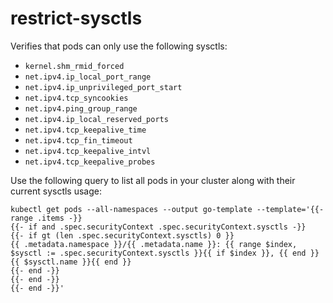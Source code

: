 # restrict-sysctls

Verifies that pods can only use the following sysctls:

- `kernel.shm_rmid_forced`
- `net.ipv4.ip_local_port_range`
- `net.ipv4.ip_unprivileged_port_start`
- `net.ipv4.tcp_syncookies`
- `net.ipv4.ping_group_range`
- `net.ipv4.ip_local_reserved_ports`
- `net.ipv4.tcp_keepalive_time`
- `net.ipv4.tcp_fin_timeout`
- `net.ipv4.tcp_keepalive_intvl`
- `net.ipv4.tcp_keepalive_probes`

Use the following query to list all pods in your cluster along with their current sysctls usage:

```shell
kubectl get pods --all-namespaces --output go-template --template='{{- range .items -}}
{{- if and .spec.securityContext .spec.securityContext.sysctls -}}
{{- if gt (len .spec.securityContext.sysctls) 0 }}
{{ .metadata.namespace }}/{{ .metadata.name }}: {{ range $index, $sysctl := .spec.securityContext.sysctls }}{{ if $index }}, {{ end }}{{ $sysctl.name }}{{ end }}
{{- end -}}
{{- end -}}
{{- end -}}'
```
